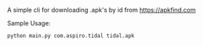 A simple cli for downloading .apk's by id from https://apkfind.com

Sample Usage:
```
python main.py com.aspiro.tidal tidal.apk
```
